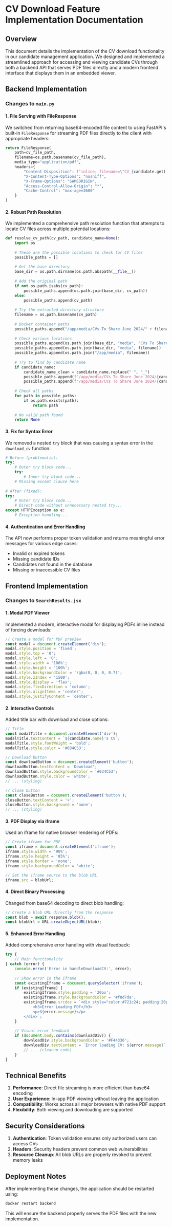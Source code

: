# CV Download Feature Implementation Documentation

## Overview

This document details the implementation of the CV download functionality in our candidate management application. We designed and implemented a streamlined approach for accessing and viewing candidate CVs through both a backend API that serves PDF files directly and a modern frontend interface that displays them in an embedded viewer.

## Backend Implementation

### Changes to `main.py`

#### 1. File Serving with FileResponse

We switched from returning base64-encoded file content to using FastAPI's built-in `FileResponse` for streaming PDF files directly to the client with appropriate headers:

```python
return FileResponse(
    path=cv_file_path,
    filename=os.path.basename(cv_file_path),
    media_type="application/pdf",
    headers={
        "Content-Disposition": f"inline; filename=\"CV_{candidate.get('name', 'candidate')}.pdf\"",
        "X-Content-Type-Options": "nosniff",
        "X-Frame-Options": "SAMEORIGIN",
        "Access-Control-Allow-Origin": "*",
        "Cache-Control": "max-age=3600"
    }
)
```

#### 2. Robust Path Resolution

We implemented a comprehensive path resolution function that attempts to locate CV files across multiple potential locations:

```python
def resolve_cv_path(cv_path, candidate_name=None):
    import os
    
    # These are the possible locations to check for CV files
    possible_paths = []
    
    # Get the base directory
    base_dir = os.path.dirname(os.path.abspath(__file__))
    
    # Add the original path
    if not os.path.isabs(cv_path):
        possible_paths.append(os.path.join(base_dir, cv_path))
    else:
        possible_paths.append(cv_path)
        
    # Try the extracted directory structure
    filename = os.path.basename(cv_path)
    
    # Docker container paths
    possible_paths.append("/app/media/CVs To Share June 2024/" + filename)
    
    # Check various locations
    possible_paths.append(os.path.join(base_dir, "media", "CVs To Share June 2024", filename))
    possible_paths.append(os.path.join(base_dir, "media", filename))
    possible_paths.append(os.path.join("/app/media", filename))
    
    # Try to find by candidate name
    if candidate_name:
        candidate_name_clean = candidate_name.replace(" ", "_")
        possible_paths.append(f"/app/media/CVs To Share June 2024/{candidate_name_clean}_CV.pdf")
        possible_paths.append(f"/app/media/CVs To Share June 2024/{candidate_name_clean.split('_')[0]}_CV.pdf")
    
    # Check all paths
    for path in possible_paths:
        if os.path.exists(path):
            return path
            
    # No valid path found
    return None
```

#### 3. Fix for Syntax Error

We removed a nested `try` block that was causing a syntax error in the `download_cv` function:

```python
# Before (problematic):
try:
    # Outer try block code...
    try:
        # Inner try block code...
    # Missing except clause here
    
# After (fixed):
try:
    # Outer try block code...
    # Direct code without unnecessary nested try...
except HTTPException as e:
    # Exception handling...
```

#### 4. Authentication and Error Handling

The API now performs proper token validation and returns meaningful error messages for various edge cases:

- Invalid or expired tokens
- Missing candidate IDs
- Candidates not found in the database
- Missing or inaccessible CV files

## Frontend Implementation

### Changes to `SearchResults.jsx`

#### 1. Modal PDF Viewer

Implemented a modern, interactive modal for displaying PDFs inline instead of forcing downloads:

```jsx
// Create a modal for PDF preview
const modal = document.createElement('div');
modal.style.position = 'fixed';
modal.style.top = '0';
modal.style.left = '0';
modal.style.width = '100%';
modal.style.height = '100%';
modal.style.backgroundColor = 'rgba(0, 0, 0, 0.7)';
modal.style.zIndex = '1500';
modal.style.display = 'flex';
modal.style.flexDirection = 'column';
modal.style.alignItems = 'center';
modal.style.justifyContent = 'center';
```

#### 2. Interactive Controls

Added title bar with download and close options:

```jsx
// Title
const modalTitle = document.createElement('div');
modalTitle.textContent = `${candidate.name}'s CV`;
modalTitle.style.fontWeight = 'bold';
modalTitle.style.color = '#034C53';

// Download button
const downloadButton = document.createElement('button');
downloadButton.textContent = 'Download';
downloadButton.style.backgroundColor = '#034C53';
downloadButton.style.color = 'white';
// ... (styling)

// Close button
const closeButton = document.createElement('button');
closeButton.textContent = '×';
closeButton.style.background = 'none';
// ... (styling)
```

#### 3. PDF Display via iframe

Used an iframe for native browser rendering of PDFs:

```jsx
// Create iframe for PDF
const iframe = document.createElement('iframe');
iframe.style.width = '90%';
iframe.style.height = '85%';
iframe.style.border = 'none';
iframe.style.backgroundColor = 'white';

// Set the iframe source to the blob URL
iframe.src = blobUrl;
```

#### 4. Direct Binary Processing

Changed from base64 decoding to direct blob handling:

```jsx
// Create a blob URL directly from the response
const blob = await response.blob();
const blobUrl = URL.createObjectURL(blob);
```

#### 5. Enhanced Error Handling

Added comprehensive error handling with visual feedback:

```jsx
try {
    // Main functionality
} catch (error) {
    console.error('Error in handleDownloadCV:', error);
    
    // Show error in the iframe
    const existingIframe = document.querySelector('iframe');
    if (existingIframe) {
        existingIframe.style.padding = '20px';
        existingIframe.style.backgroundColor = '#f8d7da';
        existingIframe.srcdoc = `<div style="color:#721c24; padding:20px; text-align:center;">
            <h3>Error Loading PDF</h3>
            <p>${error.message}</p>
        </div>`;
    }
    
    // Visual error feedback
    if (document.body.contains(downloadDiv)) {
        downloadDiv.style.backgroundColor = '#F44336';
        downloadDiv.textContent = `Error loading CV: ${error.message}`;
        // ... (cleanup code)
    }
}
```

## Technical Benefits

1. **Performance**: Direct file streaming is more efficient than base64 encoding
2. **User Experience**: In-app PDF viewing without leaving the application
3. **Compatibility**: Works across all major browsers with native PDF support
4. **Flexibility**: Both viewing and downloading are supported

## Security Considerations

1. **Authentication**: Token validation ensures only authorized users can access CVs
2. **Headers**: Security headers prevent common web vulnerabilities
3. **Resource Cleanup**: All blob URLs are properly revoked to prevent memory leaks

## Deployment Notes

After implementing these changes, the application should be restarted using:

```bash
docker restart backend
```

This will ensure the backend properly serves the PDF files with the new implementation.
